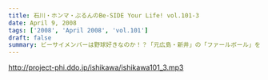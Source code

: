 ```yaml
---
title: 石川・ホンマ・ぶるんのBe-SIDE Your Life! vol.101-3
date: April 9, 2008
tags: ['2008', 'April 2008', 'vol.101']
draft: false
summary: ビーサイメンバーは野球好きなのか！？「元広島・新井」の「ファールボール」を泣く泣く手放したぶるん氏の元、野球観戦計画も発動中。レポートを待たれよ！おそらく空いているゲームを観戦する予定・・・らしい！！NAMAE
---
```


http://project-phi.ddo.jp/ishikawa/ishikawa101_3.mp3